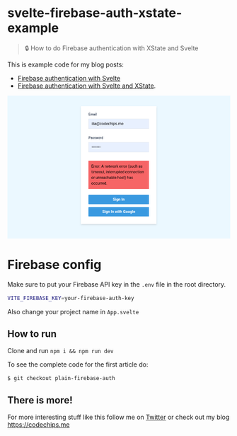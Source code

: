 # svelte-firebase-auth-xstate-example

> :lock: How to do Firebase authentication with XState and Svelte

This is example code for my blog posts:

- [Firebase authentication with Svelte](https://codechips.me/firebase-authentication-with-svelte/)
- [Firebase authentication with Svelte and XState](https://codechips.me/firebase-authentication-with-xstate-and-svelte/).

![firebase auth login form](firebase-authentication-login-form.png)

# Firebase config

Make sure to put your Firebase API key in the `.env` file in the root directory.

```bash
VITE_FIREBASE_KEY=your-firebase-auth-key
```

Also change your project name in `App.svelte`

## How to run

Clone and run `npm i && npm run dev`

To see the complete code for the first article do:

```text
$ git checkout plain-firebase-auth
```

## There is more!

For more interesting stuff like this follow me on [Twitter](https://twitter.com/codechips) or check out my blog https://codechips.me

